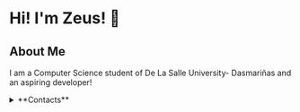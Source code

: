 # Hi! I'm Zeus! 👋

## About Me
I am a Computer Science student of De La Salle University- Dasmariñas and an aspiring developer!

<details>
  <summary> **Contacts** </summary>
  **Email✉** 
  apollozeus.espinosa@gmail.com
</details>


<!--
**apollozeus042/apollozeus042** is a ✨ _special_ ✨ repository because its `README.md` (this file) appears on your GitHub profile.

Here are some ideas to get you started:

- 🔭 I’m currently working on ...
- 🌱 I’m currently learning ...
- 👯 I’m looking to collaborate on ...
- 🤔 I’m looking for help with ...
- 💬 Ask me about ...
- 📫 How to reach me: ...
- 😄 Pronouns: ...
- ⚡ Fun fact: ...
-->
